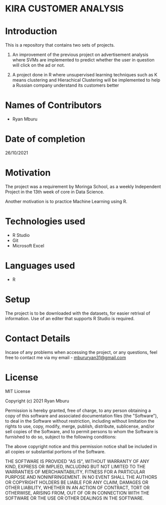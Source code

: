 # KIRA CUSTOMER ANALYSIS

# Introduction
This is a repository that contains two sets of projects.

1. An improvement of the previous project on advertisement analysis where SVMs are implemented to predict whether the user in question will click on the ad or not.

2. A project done in R where unsupervised learning techniques such as K means clustering and Hierachical Clustering will be implemented to help a Russian company understand its customers better


# Names of Contributors
- Ryan Mburu

# Date of completion
26/10/2021

# Motivation
The project was a requirement by Moringa School, as a weekly Independent Project in the 13th week of core in Data Science.

Another motivation is to practice Machine Learning using R.

# Technologies used
- R Studio
- Git
- Microsoft Excel

# Languages used
- R

# Setup
The project is to be downloaded with the datasets, for easier retrival of information. Use of an editer that supports R Studio is required.

# Contact Details
Incase of any problems when accessing the project, or any questions, feel free to contact me via my email - mbururyan31@gmail.com

# License
MIT License

Copyright (c) 2021 Ryan Mburu

Permission is hereby granted, free of charge, to any person obtaining a copy
of this software and associated documentation files (the "Software"), to deal
in the Software without restriction, including without limitation the rights
to use, copy, modify, merge, publish, distribute, sublicense, and/or sell
copies of the Software, and to permit persons to whom the Software is
furnished to do so, subject to the following conditions:

The above copyright notice and this permission notice shall be included in all
copies or substantial portions of the Software.

THE SOFTWARE IS PROVIDED "AS IS", WITHOUT WARRANTY OF ANY KIND, EXPRESS OR
IMPLIED, INCLUDING BUT NOT LIMITED TO THE WARRANTIES OF MERCHANTABILITY,
FITNESS FOR A PARTICULAR PURPOSE AND NONINFRINGEMENT. IN NO EVENT SHALL THE
AUTHORS OR COPYRIGHT HOLDERS BE LIABLE FOR ANY CLAIM, DAMAGES OR OTHER
LIABILITY, WHETHER IN AN ACTION OF CONTRACT, TORT OR OTHERWISE, ARISING FROM,
OUT OF OR IN CONNECTION WITH THE SOFTWARE OR THE USE OR OTHER DEALINGS IN THE
SOFTWARE.